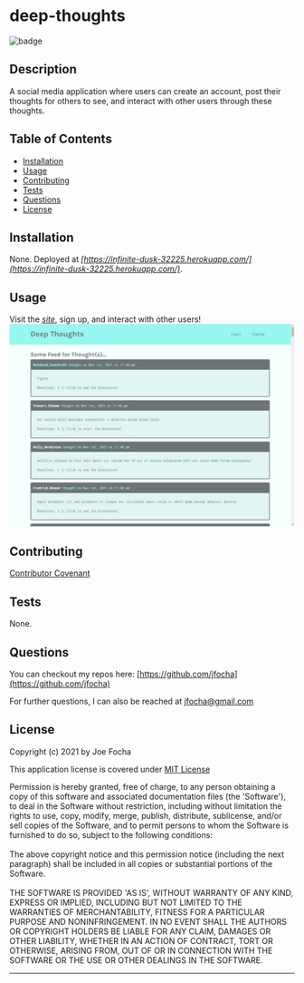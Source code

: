 # deep-thoughts

  ![badge](https://img.shields.io/badge/license-MIT%20License-green)

  ## Description 
  
  A social media application where users can create an account, post their thoughts for others to see, and interact with other users through these thoughts.
  

  ## Table of Contents
  
  * [Installation](#installation)
  * [Usage](#usage)
  * [Contributing](#Contributing)
  * [Tests](#tests)
  * [Questions](#questions)
  * [License](#license)
  
  
  ## Installation
  
  None. Deployed at *[https://infinite-dusk-32225.herokuapp.com/](https://infinite-dusk-32225.herokuapp.com/)*.
  
  
  ## Usage 
  
  Visit the *[site](https://infinite-dusk-32225.herokuapp.com/)*, sign up, and interact with other users! ![screenshot](client/public/deep-thoughts.jpg)
  
  
  ## Contributing

  
  
  [Contributor Covenant](https://www.contributor-covenant.org/version/2/0/code_of_conduct/)


  ## Tests
  
  None.


  ## Questions

  You can checkout my repos here: [https://github.com/jfocha](https://github.com/jfocha)

  For further questions, I can also be reached at jfocha@gmail.com


  ## License
  
  Copyright (c) 2021 by Joe Focha

  This application license is covered under [MIT License](https://choosealicense.com/licenses/mit/)
  
  Permission is hereby granted, free of charge, to any person obtaining a copy of this software and associated documentation files (the 'Software'), to deal in the Software without restriction, including without limitation the rights to use, copy, modify, merge, publish, distribute, sublicense, and/or sell copies of the Software, and to permit persons to whom the Software is furnished to do so, subject to the following conditions: <br /> <br /> The above copyright notice and this permission notice (including the next paragraph) shall be included in all copies or substantial portions of the Software. <br /> <br /> THE SOFTWARE IS PROVIDED 'AS IS', WITHOUT WARRANTY OF ANY KIND, EXPRESS OR IMPLIED, INCLUDING BUT NOT LIMITED TO THE WARRANTIES OF MERCHANTABILITY, FITNESS FOR A PARTICULAR PURPOSE AND NONINFRINGEMENT. IN NO EVENT SHALL THE AUTHORS OR COPYRIGHT HOLDERS BE LIABLE FOR ANY CLAIM, DAMAGES OR OTHER LIABILITY, WHETHER IN AN ACTION OF CONTRACT, TORT OR OTHERWISE, ARISING FROM, OUT OF OR IN CONNECTION WITH THE SOFTWARE OR THE USE OR OTHER DEALINGS IN THE SOFTWARE.
  
  ---

  
